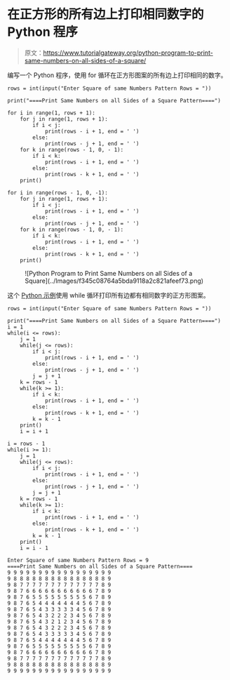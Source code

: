 # 在正方形的所有边上打印相同数字的 Python 程序

> 原文：<https://www.tutorialgateway.org/python-program-to-print-same-numbers-on-all-sides-of-a-square/>

编写一个 Python 程序，使用 for 循环在正方形图案的所有边上打印相同的数字。

```
rows = int(input("Enter Square of same Numbers Pattern Rows = "))

print("====Print Same Numbers on all Sides of a Square Pattern====")

for i in range(1, rows + 1):
    for j in range(1, rows + 1):
        if i < j:
            print(rows - i + 1, end = ' ')
        else:
            print(rows - j + 1, end = ' ')
    for k in range(rows - 1, 0, - 1):
        if i < k:
            print(rows - i + 1, end = ' ')
        else:
            print(rows - k + 1, end = ' ')
    print()

for i in range(rows - 1, 0, -1):
    for j in range(1, rows + 1):
        if i < j:
            print(rows - i + 1, end = ' ')
        else:
            print(rows - j + 1, end = ' ')
    for k in range(rows - 1, 0, - 1):
        if i < k:
            print(rows - i + 1, end = ' ')
        else:
            print(rows - k + 1, end = ' ')
    print()
```

<figure class="wp-block-image size-large">![Python Program to Print Same Numbers on all Sides of a Square](../Images/f345c08764a5bda9118a2c821afeef73.png)</figure>

这个 [Python 示例](https://www.tutorialgateway.org/python-programming-examples/)使用 while 循环打印所有边都有相同数字的正方形图案。

```
rows = int(input("Enter Square of same Numbers Pattern Rows = "))

print("====Print Same Numbers on all Sides of a Square Pattern====")
i = 1
while(i <= rows):
    j = 1
    while(j <= rows):
        if i < j:
            print(rows - i + 1, end = ' ')
        else:
            print(rows - j + 1, end = ' ')
        j = j + 1
    k = rows - 1
    while(k >= 1):
        if i < k:
            print(rows - i + 1, end = ' ')
        else:
            print(rows - k + 1, end = ' ')
        k = k - 1
    print()
    i = i + 1

i = rows - 1
while(i >= 1):
    j = 1
    while(j <= rows):
        if i < j:
            print(rows - i + 1, end = ' ')
        else:
            print(rows - j + 1, end = ' ')
        j = j + 1
    k = rows - 1
    while(k >= 1):
        if i < k:
            print(rows - i + 1, end = ' ')
        else:
            print(rows - k + 1, end = ' ')
        k = k - 1
    print()
    i = i - 1
```

```
Enter Square of same Numbers Pattern Rows = 9
====Print Same Numbers on all Sides of a Square Pattern====
9 9 9 9 9 9 9 9 9 9 9 9 9 9 9 9 9 
9 8 8 8 8 8 8 8 8 8 8 8 8 8 8 8 9 
9 8 7 7 7 7 7 7 7 7 7 7 7 7 7 8 9 
9 8 7 6 6 6 6 6 6 6 6 6 6 6 7 8 9 
9 8 7 6 5 5 5 5 5 5 5 5 5 6 7 8 9 
9 8 7 6 5 4 4 4 4 4 4 4 5 6 7 8 9 
9 8 7 6 5 4 3 3 3 3 3 4 5 6 7 8 9 
9 8 7 6 5 4 3 2 2 2 3 4 5 6 7 8 9 
9 8 7 6 5 4 3 2 1 2 3 4 5 6 7 8 9 
9 8 7 6 5 4 3 2 2 2 3 4 5 6 7 8 9 
9 8 7 6 5 4 3 3 3 3 3 4 5 6 7 8 9 
9 8 7 6 5 4 4 4 4 4 4 4 5 6 7 8 9 
9 8 7 6 5 5 5 5 5 5 5 5 5 6 7 8 9 
9 8 7 6 6 6 6 6 6 6 6 6 6 6 7 8 9 
9 8 7 7 7 7 7 7 7 7 7 7 7 7 7 8 9 
9 8 8 8 8 8 8 8 8 8 8 8 8 8 8 8 9 
9 9 9 9 9 9 9 9 9 9 9 9 9 9 9 9 9 
```